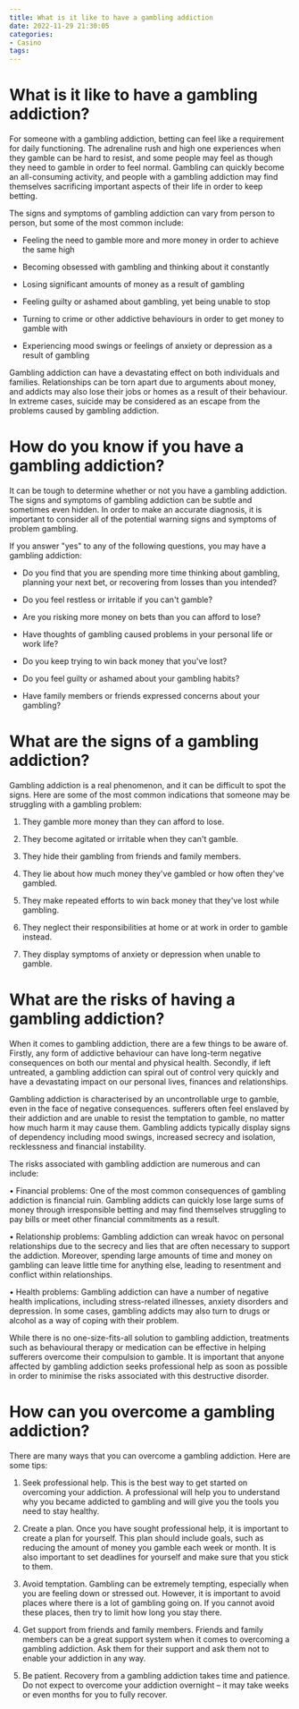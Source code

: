 ```yaml
---
title: What is it like to have a gambling addiction
date: 2022-11-29 21:30:05
categories:
- Casino
tags:
---
```



#  What is it like to have a gambling addiction?

For someone with a gambling addiction, betting can feel like a requirement for daily functioning. The adrenaline rush and high one experiences when they gamble can be hard to resist, and some people may feel as though they need to gamble in order to feel normal. Gambling can quickly become an all-consuming activity, and people with a gambling addiction may find themselves sacrificing important aspects of their life in order to keep betting.

The signs and symptoms of gambling addiction can vary from person to person, but some of the most common include:

* Feeling the need to gamble more and more money in order to achieve the same high

* Becoming obsessed with gambling and thinking about it constantly

* Losing significant amounts of money as a result of gambling

* Feeling guilty or ashamed about gambling, yet being unable to stop

* Turning to crime or other addictive behaviours in order to get money to gamble with

* Experiencing mood swings or feelings of anxiety or depression as a result of gambling

Gambling addiction can have a devastating effect on both individuals and families. Relationships can be torn apart due to arguments about money, and addicts may also lose their jobs or homes as a result of their behaviour. In extreme cases, suicide may be considered as an escape from the problems caused by gambling addiction.

#  How do you know if you have a gambling addiction?

It can be tough to determine whether or not you have a gambling addiction. The signs and symptoms of gambling addiction can be subtle and sometimes even hidden. In order to make an accurate diagnosis, it is important to consider all of the potential warning signs and symptoms of problem gambling.

If you answer "yes" to any of the following questions, you may have a gambling addiction:

* Do you find that you are spending more time thinking about gambling, planning your next bet, or recovering from losses than you intended?

* Do you feel restless or irritable if you can't gamble?

* Are you risking more money on bets than you can afford to lose?

* Have thoughts of gambling caused problems in your personal life or work life?

* Do you keep trying to win back money that you've lost?

* Do you feel guilty or ashamed about your gambling habits?

* Have family members or friends expressed concerns about your gambling?

#  What are the signs of a gambling addiction?

Gambling addiction is a real phenomenon, and it can be difficult to spot the signs. Here are some of the most common indications that someone may be struggling with a gambling problem:

1. They gamble more money than they can afford to lose.

2. They become agitated or irritable when they can't gamble.

3. They hide their gambling from friends and family members.

4. They lie about how much money they've gambled or how often they've gambled.

5. They make repeated efforts to win back money that they've lost while gambling.

6. They neglect their responsibilities at home or at work in order to gamble instead.

7. They display symptoms of anxiety or depression when unable to gamble.

#  What are the risks of having a gambling addiction?

When it comes to gambling addiction, there are a few things to be aware of. Firstly, any form of addictive behaviour can have long-term negative consequences on both our mental and physical health. Secondly, if left untreated, a gambling addiction can spiral out of control very quickly and have a devastating impact on our personal lives, finances and relationships.

Gambling addiction is characterised by an uncontrollable urge to gamble, even in the face of negative consequences. sufferers often feel enslaved by their addiction and are unable to resist the temptation to gamble, no matter how much harm it may cause them. Gambling addicts typically display signs of dependency including mood swings, increased secrecy and isolation, recklessness and financial instability.

The risks associated with gambling addiction are numerous and can include:

• Financial problems: One of the most common consequences of gambling addiction is financial ruin. Gambling addicts can quickly lose large sums of money through irresponsible betting and may find themselves struggling to pay bills or meet other financial commitments as a result.

• Relationship problems: Gambling addiction can wreak havoc on personal relationships due to the secrecy and lies that are often necessary to support the addiction. Moreover, spending large amounts of time and money on gambling can leave little time for anything else, leading to resentment and conflict within relationships.

• Health problems: Gambling addiction can have a number of negative health implications, including stress-related illnesses, anxiety disorders and depression. In some cases, gambling addicts may also turn to drugs or alcohol as a way of coping with their problem.

While there is no one-size-fits-all solution to gambling addiction, treatments such as behavioural therapy or medication can be effective in helping sufferers overcome their compulsion to gamble. It is important that anyone affected by gambling addiction seeks professional help as soon as possible in order to minimise the risks associated with this destructive disorder.

#  How can you overcome a gambling addiction?

There are many ways that you can overcome a gambling addiction. Here are some tips:

1. Seek professional help. This is the best way to get started on overcoming your addiction. A professional will help you to understand why you became addicted to gambling and will give you the tools you need to stay healthy.

2. Create a plan. Once you have sought professional help, it is important to create a plan for yourself. This plan should include goals, such as reducing the amount of money you gamble each week or month. It is also important to set deadlines for yourself and make sure that you stick to them.

3. Avoid temptation. Gambling can be extremely tempting, especially when you are feeling down or stressed out. However, it is important to avoid places where there is a lot of gambling going on. If you cannot avoid these places, then try to limit how long you stay there.

4. Get support from friends and family members. Friends and family members can be a great support system when it comes to overcoming a gambling addiction. Ask them for their support and ask them not to enable your addiction in any way.

5. Be patient. Recovery from a gambling addiction takes time and patience. Do not expect to overcome your addiction overnight – it may take weeks or even months for you to fully recover.